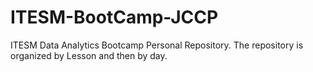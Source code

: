 # ITESM-BootCamp-JCCP
ITESM Data Analytics Bootcamp Personal Repository.
The repository is organized by Lesson and then by day. 
